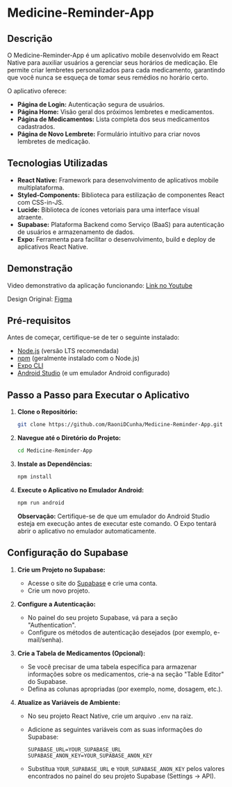 # Medicine-Reminder-App

## Descrição

O Medicine-Reminder-App é um aplicativo mobile desenvolvido em React Native para auxiliar usuários a gerenciar seus horários de medicação. Ele permite criar lembretes personalizados para cada medicamento, garantindo que você nunca se esqueça de tomar seus remédios no horário certo.

O aplicativo oferece:

*   **Página de Login:** Autenticação segura de usuários.
*   **Página Home:** Visão geral dos próximos lembretes e medicamentos.
*   **Página de Medicamentos:** Lista completa dos seus medicamentos cadastrados.
*   **Página de Novo Lembrete:** Formulário intuitivo para criar novos lembretes de medicação.

## Tecnologias Utilizadas

*   **React Native:** Framework para desenvolvimento de aplicativos mobile multiplataforma.
*   **Styled-Components:** Biblioteca para estilização de componentes React com CSS-in-JS.
*   **Lucide:** Biblioteca de ícones vetoriais para uma interface visual atraente.
*   **Supabase:** Plataforma Backend como Serviço (BaaS) para autenticação de usuários e armazenamento de dados.
*   **Expo:** Ferramenta para facilitar o desenvolvimento, build e deploy de aplicativos React Native.

## Demonstração

Video demonstrativo da aplicação funcionando: [Link no Youtube](https://youtube.com/shorts/4i8NqUIFr0E?feature=share)

Design Original: [Figma](https://www.figma.com/design/KNIf3bqedCdHQ2msIuoowA/Lembrete-de-Rem%C3%A9dio-(Community)?node-id=3-376&p=f&t=gtpLFJF8oOIhemIR-0)


## Pré-requisitos

Antes de começar, certifique-se de ter o seguinte instalado:

*   [Node.js](https://nodejs.org/) (versão LTS recomendada)
*   [npm](https://www.npmjs.com/) (geralmente instalado com o Node.js)
*   [Expo CLI](https://docs.expo.dev/get-started/installation/)
*   [Android Studio](https://developer.android.com/studio) (e um emulador Android configurado)

## Passo a Passo para Executar o Aplicativo

1.  **Clone o Repositório:**

    ```bash
    git clone https://github.com/RaoniDCunha/Medicine-Reminder-App.git
    ```

2.  **Navegue até o Diretório do Projeto:**

    ```bash
    cd Medicine-Reminder-App
    ```

3.  **Instale as Dependências:**

    ```bash
    npm install
    ```

4.  **Execute o Aplicativo no Emulador Android:**

    ```bash
    npm run android
    ```

    **Observação:** Certifique-se de que um emulador do Android Studio esteja em execução antes de executar este comando. O Expo tentará abrir o aplicativo no emulador automaticamente.

## Configuração do Supabase

1.  **Crie um Projeto no Supabase:**

    *   Acesse o site do [Supabase](https://supabase.com/) e crie uma conta.
    *   Crie um novo projeto.

2.  **Configure a Autenticação:**

    *   No painel do seu projeto Supabase, vá para a seção "Authentication".
    *   Configure os métodos de autenticação desejados (por exemplo, e-mail/senha).

3.  **Crie a Tabela de Medicamentos (Opcional):**

    *   Se você precisar de uma tabela específica para armazenar informações sobre os medicamentos, crie-a na seção "Table Editor" do Supabase.
    *   Defina as colunas apropriadas (por exemplo, nome, dosagem, etc.).

4.  **Atualize as Variáveis de Ambiente:**

    *   No seu projeto React Native, crie um arquivo `.env` na raiz.
    *   Adicione as seguintes variáveis com as suas informações do Supabase:

        ```
        SUPABASE_URL=YOUR_SUPABASE_URL
        SUPABASE_ANON_KEY=YOUR_SUPABASE_ANON_KEY
        ```

    *   Substitua `YOUR_SUPABASE_URL` e `YOUR_SUPABASE_ANON_KEY` pelos valores encontrados no painel do seu projeto Supabase (Settings -> API).

